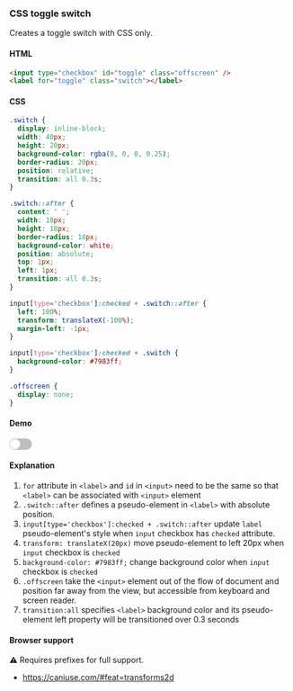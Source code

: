 ### CSS toggle switch

Creates a toggle switch with CSS only.

#### HTML

```html
<input type="checkbox" id="toggle" class="offscreen" />
<label for="toggle" class="switch"></label>
```

#### CSS

```css
.switch {
  display: inline-block;
  width: 40px;
  height: 20px;
  background-color: rgba(0, 0, 0, 0.25);
  border-radius: 20px;
  position: relative;
  transition: all 0.3s;
}

.switch::after {
  content: ' ';
  width: 18px;
  height: 18px;
  border-radius: 18px;
  background-color: white;
  position: absolute;
  top: 1px;
  left: 1px;
  transition: all 0.3s;
}

input[type='checkbox']:checked + .switch::after {
  left: 100%;
  transform: translateX(-100%);
  margin-left: -1px;
}

input[type='checkbox']:checked + .switch {
  background-color: #7983ff;
}

.offscreen {
  display: none;
}
```

#### Demo

<div class="snippet-demo">
    <div class="snippet-demo__css-toggle-switch">
        <input type="checkbox" id="toggle" class="offscreen" />
        <label for="toggle" class="switch"></label>
    </div>
</div>

<style>
.switch {
  display: inline-block;
  width: 40px;
  height: 20px;
  background-color: rgba(0, 0, 0, 0.25);
  border-radius: 20px;
  position: relative;
  transition: all 0.3s;
}

.switch::after {
  content: " ";
  width: 18px;
  height: 18px;
  border-radius: 18px;
  background-color: white;
  position: absolute;
  top: 1px;
  left: 1px;
  transition: all 0.3s;
}

input[type="checkbox"]:checked + .switch::after {
  transform: translateX(20px);
}

input[type="checkbox"]:checked + .switch {
  background-color: #7983ff;
}

.offscreen {
  position: absolute;
  left: -9999px;
}
</style>

#### Explanation

1. `for` attribute in `<label>` and `id` in `<input>` need to be the same so that `<label>` can be associated with `<input>` element
2. `.switch::after` defines a pseudo-element in `<label>` with absolute position.
3. `input[type='checkbox']:checked + .switch::after` update `label` pseudo-element's style when `input` checkbox has `checked` attribute.
4. `transform: translateX(20px)` move pseudo-element to left 20px when `input` checkbox is `checked`
5. `background-color: #7983ff;` change background color when `input` checkbox is `checked`
6. `.offscreen` take the `<input>` element out of the flow of document and position far away from the view, but accessible from keyboard and screen reader.
7. `transition:all` specifies `<label>` background color and its pseudo-element left property will be transitioned over 0.3 seconds

#### Browser support

<span class="snippet__support-note">⚠️ Requires prefixes for full support.</span>

* https://caniuse.com/#feat=transforms2d

<!-- tags: visual, interactivity -->
